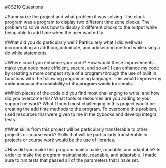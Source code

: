 #CS210 Questions

#Summarize the project and what problem it was solving.
The clock program was a program to display two different time zone clocks. The problem to solve was how to display 2 different clocks to the output while being able to add time when the user wanted to.

#What did you do particularly well?
Particularly what I did well was incorporating an addhour,addminute, and addsecond method while using a do while statements. 

#Where could you enhance your code? How would these improvements make your code more efficient, secure, and so on?
I can enhance my code by creating a more compact style of a program through the use of built in functions with the following programming language. This would improve my code because the readability of the program would be simple.

#Which pieces of the code did you find most challenging to write, and how did you overcome this? What tools or resources are you adding to your support network?
What I found most challenging in this project would be creating the add time methods to the program. To overcome this problem, I used resources that were given to me in the zybooks and develop integral tests.

#What skills from this project will be particularly transferable to other projects or course work?
Skills that will be particularly transferable in projects or course work would be the use of libraries.

#How did you make this program maintainable, readable, and adaptable?
In order to make the program maintainable, readable, and adaptable. I made sure to run tests that passed all of the parameters that I have set.
